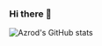 ### Hi there 👋

![Azrod's GitHub stats](https://github-readme-stats.vercel.app/api?username=azrod&theme=dark&show_icons=true)
